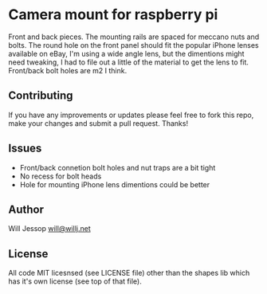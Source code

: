 # Camera mount for raspberry pi

Front and back pieces. The mounting rails are spaced for meccano nuts and bolts. The round hole on the front panel should fit the popular iPhone lenses available on eBay, I'm using a wide angle lens, but the dimentions might need tweaking, I had to file out a little of the material to get the lens to fit. Front/back bolt holes are m2 I think.

## Contributing

If you have any improvements or updates please feel free to fork this repo, make your changes and submit a pull request. Thanks!

## Issues

* Front/back connetion bolt holes and nut traps are a bit tight
* No recess for bolt heads
* Hole for mounting iPhone lens dimentions could be better

## Author

Will Jessop [will@willj.net](mailto:willj.net)

## License

All code MIT licesnsed (see LICENSE file) other than the shapes lib which has it's own license (see top of that file).